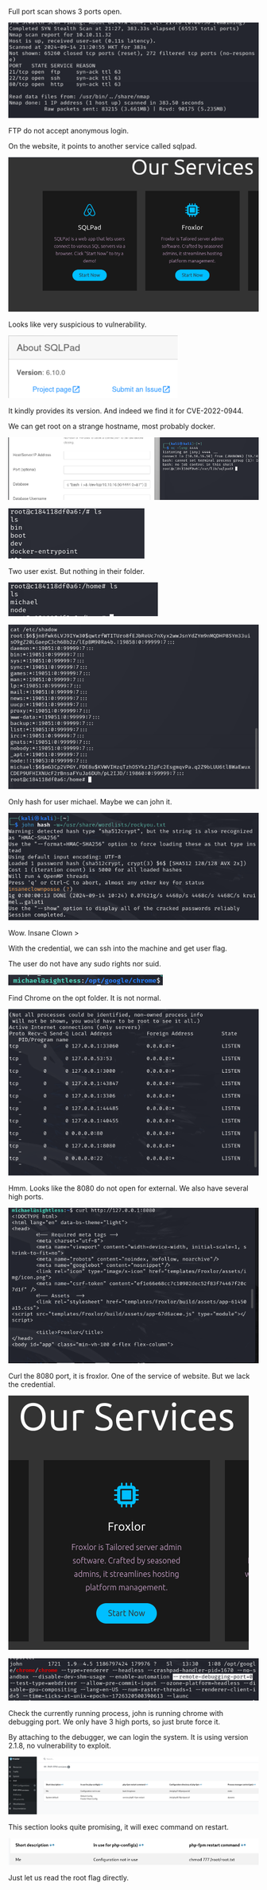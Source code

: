 Full port scan shows 3 ports open.

![image-20240914212757709](./assets/image-20240914212757709.png)

FTP do not accept anonymous login.

On the website, it points to another service called sqlpad.

![image-20240914212935607](./assets/image-20240914212935607.png)

Looks like very suspicious to vulnerability.

![image-20240914213432235](./assets/image-20240914213432235.png)

It kindly provides its version. And indeed we find it for CVE-2022-0944.

We can get root on a strange hostname, most probably docker.

![image-20240914221849631](./assets/image-20240914221849631.png)

![image-20240914221909978](./assets/image-20240914221909978.png)

Two user exist. But nothing in their folder.

![image-20240914221940004](./assets/image-20240914221940004.png)

![image-20240914221956481](./assets/image-20240914221956481.png)

Only hash for user michael. Maybe we can john it.

![image-20240914222505243](./assets/image-20240914222505243.png)

Wow. Insane Clown >

With the credential, we can ssh into the machine and get user flag.

The user do not have any sudo rights nor suid.

![image-20240914222947840](./assets/image-20240914222947840.png)

Find Chrome on the opt folder. It is not normal.

![image-20240914223159491](./assets/image-20240914223159491.png)

Hmm. Looks like the 8080 do not open for external. We also have several high ports.

![image-20240914223326203](./assets/image-20240914223326203.png)

Curl the 8080 port, it is froxlor. One of the service of website. But we lack the credential.

![image-20240914223409082](./assets/image-20240914223409082.png)

![image-20240914224028554](./assets/image-20240914224028554.png)

Check the currently running process, john is running chrome with debugging port. We only have 3 high ports, so just brute force it.

By attaching to the debugger, we can login the system. It is using version 2.1.8, no vulnerability to exploit.

![image-20240914225559600](./assets/image-20240914225559600.png)

This section looks quite promising, it will exec command on restart.

![image-20240914225759689](./assets/image-20240914225759689.png)

Just let us read the root flag directly.











